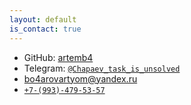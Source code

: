 ```yaml
---
layout: default
is_contact: true
---
```


- GitHub: [artemb4](https://github.com/artemb4)
- Telegram: [`@Chapaev_task_is_unsolved`](https://t.me/Chapaev_task_is_unsolved)
- [bo4arovartyom@yandex.ru](mailto:bo4arovartyom@yandex.ru)
- [`+7-(993)-479-53-57`](tel:+7-(993)-479-53-57)
